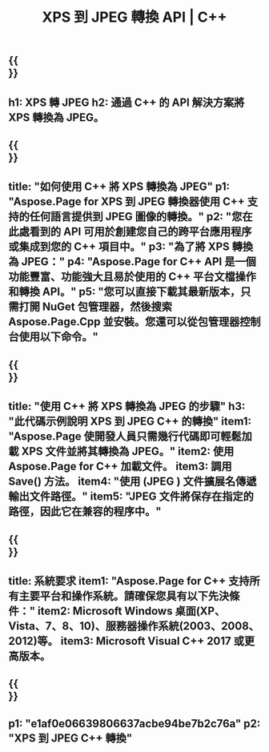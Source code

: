 ﻿---
translation: true
template: /_templates/_conversion-child-cpp.md
title: XPS 到 JPEG 轉換 API | C++
url: /cpp/conversion/xps-to-jpeg/
description: Aspose.Page 為 C++ API 解決方案提供的 PS 到 JPEG 轉換。適用於 Windows 32 位、Windows 64 位和 Linux 64 位的 C++ 運行時環境。
informat: XPS
outformat: JPEG
otherformats: EPS PS
---

{{<section banner>}}
---
h1: XPS 轉 JPEG
h2: 通過 C++ 的 API 解決方案將 XPS 轉換為 JPEG。
---

{{<section overview>}}
---
title: "如何使用 C++ 將 XPS 轉換為 JPEG"
p1: "Aspose.Page for XPS 到 JPEG 轉換器使用 C++ 支持的任何語言提供到 JPEG 圖像的轉換。"
p2: "您在此處看到的 API 可用於創建您自己的跨平台應用程序或集成到您的 C++ 項目中。"
p3: "為了將 XPS 轉換為 JPEG："
p4: "Aspose.Page for C++ API 是一個功能豐富、功能強大且易於使用的 C++ 平台文檔操作和轉換 API。"
p5: "您可以直接下載其最新版本，只需打開 NuGet 包管理器，然後搜索 Aspose.Page.Cpp 並安裝。您還可以從包管理器控制台使用以下命令。"
---

{{<section feature1>}}
---
title: "使用 C++ 將 XPS 轉換為 JPEG 的步驟"
h3: "此代碼示例說明 XPS 到 JPEG C++ 的轉換"
item1: "Aspose.Page 使開發人員只需幾行代碼即可輕鬆加載 XPS 文件並將其轉換為 JPEG。"
item2: 使用 Aspose.Page for C++ 加載文件。
item3: 調用 Save() 方法。
item4: "使用 (JPEG ) 文件擴展名傳遞輸出文件路徑。"
item5: "JPEG 文件將保存在指定的路徑，因此它在兼容的程序中。"
---

{{<section feature2>}}
---
title: 系統要求
item1: "Aspose.Page for C++ 支持所有主要平台和操作系統。請確保您具有以下先決條件："
item2: Microsoft Windows 桌面(XP、Vista、7、8、10)、服務器操作系統(2003、2008、2012)等。
item3: Microsoft Visual C++ 2017 或更高版本。
---

{{<section gist>}}
---
p1: "e1af0e06639806637acbe94be7b2c76a"
p2: "XPS 到 JPEG C++ 轉換"
---
